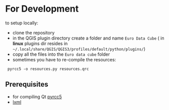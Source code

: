 
# For Development

to setup locally:
- clone the repository
- in the QGIS plugin directory create a folder and name  `Euro Data Cube` ( in **linux** plugins dir resides in ` ~/.local/share/QGIS/QGIS3/profiles/default/python/plugins/`)
- copy all the files into the `Euro data cube` folder
- sometimes you have to re-compile the resources:
```
 pyrcc5 -o resources.py resources.qrc
```


## Prerequisites
- for compiling Qt [pyrcc5](http://manpages.ubuntu.com/manpages/trusty/man1/pyrcc5.1.html)
- [lxml](https://lxml.de/installation.html)

